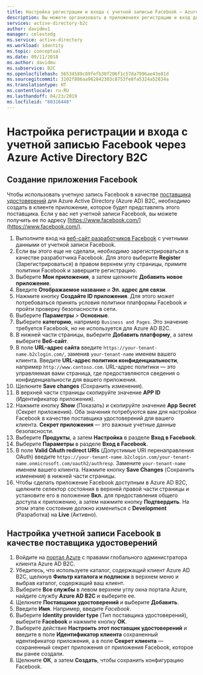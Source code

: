 ```yaml
---
title: Настройка регистрации и входа с учетной записью Facebook — Azure Active Directory B2C | Документация Майкрософт
description: Вы можете организовать в приложениях регистрацию и вход для клиентов с учетными записями Facebook, используя Azure Active Directory B2C.
services: active-directory-b2c
author: davidmu1
manager: celestedg
ms.service: active-directory
ms.workload: identity
ms.topic: conceptual
ms.date: 09/11/2018
ms.author: davidmu
ms.subservice: B2C
ms.openlocfilehash: 56534589c89fefb38f206f1c57da7996ae43e81d
ms.sourcegitcommit: 3102f886aa962842303c8753fe8fa5324a52834a
ms.translationtype: HT
ms.contentlocale: ru-RU
ms.lasthandoff: 04/23/2019
ms.locfileid: "60316448"
---
```

# <a name="set-up-sign-up-and-sign-in-with-a-facebook-account-using-azure-active-directory-b2c"></a>Настройка регистрации и входа с учетной записью Facebook через Azure Active Directory B2C

## <a name="create-a-facebook-application"></a>Создание приложения Facebook

Чтобы использовать учетную запись Facebook в качестве [поставщика удостоверений](active-directory-b2c-reference-oauth-code.md) для Azure Active Directory (Azure AD) B2C, необходимо создать в клиенте приложение, которое будет представлять этого поставщика. Если у вас нет учетной записи Facebook, вы можете получить ее по адресу [https://www.facebook.com/](https://www.facebook.com/).

1. Выполните вход на [веб-сайт разработчиков Facebook](https://developers.facebook.com/) с учетными данными от учетной записи Facebook.
2. Если вы этого еще не сделали, необходимо зарегистрироваться в качестве разработчика Facebook. Для этого выберите **Register** (Зарегистрироваться) в правом верхнем углу страницы, примите политики Facebook и завершите регистрацию.
3. Выберите **Мои приложения**, а затем щелкните **Добавить новое приложение**. 
4. Введите **Отображаемое название** и **Эл. адрес для связи**.
5. Нажмите кнопку **Создайте ID приложения**. Для этого может потребоваться принять условия политики платформы Facebook и пройти проверку безопасности в сети.
6. Выберите **Параметры** > **Основные**.
7. Выберите **категорию**, например `Business and Pages`. Это значение требуется Facebook, но не используется для Azure AD B2C.
8. В нижней части страницы, выберите **Добавить платформу**, а затем выберите **Веб-сайт**.
9. В поле **URL-адрес сайта** введите `https://your-tenant-name.b2clogin.com/`, заменив `your-tenant-name` именем вашего клиента. Введите **URL-адрес политики конфиденциальности**, например `http://www.contoso.com`. URL-адрес политики — это управляемая вами страница, где предоставляются сведения о конфиденциальности для вашего приложения.
10. Щелкните **Save changes** (Сохранить изменения).
11. В верхней части страницы скопируйте значение **APP ID** (Идентификатор приложения). 
12. Нажмите кнопку **Show** (Показать) и скопируйте значение **App Secret** (Секрет приложения). Оба значения потребуются вам для настройки Facebook в качестве поставщика удостоверений для вашего клиента. **Секрет приложения** — это важные учетные данные безопасности.
13. Выберите **Продукты**, а затем **Настройка** в разделе **Вход в Facebook**.
14. Выберите **Параметры** в разделе **Вход в Facebook**.
15. В поле **Valid OAuth redirect URIs** (Допустимые URI перенаправления OAuth) введите `https://your-tenant-name.b2clogin.com/your-tenant-name.onmicrosoft.com/oauth2/authresp`. Замените `your-tenant-name` именем вашего клиента. Нажмите кнопку **Save Changes** (Сохранить изменения) в нижней части страницы.
16. Чтобы сделать приложение Facebook доступным в Azure AD B2C, щелкните селектор состояния в верхней правой части страницы и установите его в положение **Вкл.** для предоставления общего доступа к приложению, а затем нажмите кнопку **Подтвердить**.  На этом этапе состояние должно измениться с **Development** (Разработка) на **Live** (Активно).

## <a name="configure-a-facebook-account-as-an-identity-provider"></a>Настройка учетной записи Facebook в качестве поставщика удостоверений

1. Войдите на [портал Azure](https://portal.azure.com/) с правами глобального администратора клиента Azure AD B2C.
2. Убедитесь, что используете каталог, содержащий клиент Azure AD B2C, щелкнув **Фильтр каталога и подписки** в верхнем меню и выбрав каталог, содержащий ваш клиент. 
3. Выберите **Все службы** в левом верхнем углу окна портала Azure, найдите службу **Azure AD B2C** и выберите ее.
4. Щелкните **Поставщики удостоверений** и выберите **Добавить**.
5. Введите **Имя**. Например, введите *Facebook*.
6. Выберите **Identity provider type** (Тип поставщика удостоверений), выберите **Facebook** и нажмите кнопку **OK**.
7. Выберите действие **Настроить этот поставщик удостоверений** и введите в поле **Идентификатор клиента** сохраненный идентификатор приложения, а в поле **Секрет клиента** — сохраненный секрет приложения от приложения Facebook, которое вы ранее создали.
8. Щелкните **ОК**, а затем **Создать**, чтобы сохранить конфигурацию Facebook.
